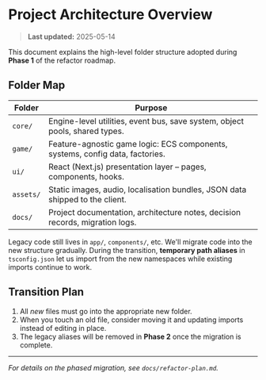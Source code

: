 # Project Architecture Overview

> **Last updated:** 2025-05-14

This document explains the high-level folder structure adopted during **Phase 1** of the refactor roadmap.

## Folder Map

| Folder | Purpose |
| ------ | ------- |
| `core/` | Engine-level utilities, event bus, save system, object pools, shared types. |
| `game/` | Feature-agnostic game logic: ECS components, systems, config data, factories. |
| `ui/`   | React (Next.js) presentation layer – pages, components, hooks. |
| `assets/` | Static images, audio, localisation bundles, JSON data shipped to the client. |
| `docs/` | Project documentation, architecture notes, decision records, migration logs. |

Legacy code still lives in `app/`, `components/`, etc.  We'll migrate code into the new structure gradually.  During the transition, **temporary path aliases** in `tsconfig.json` let us import from the new namespaces while existing imports continue to work.

## Transition Plan
1. All *new* files must go into the appropriate new folder.
2. When you touch an old file, consider moving it and updating imports instead of editing in place.
3. The legacy aliases will be removed in **Phase 2** once the migration is complete.

---

_For details on the phased migration, see `docs/refactor-plan.md`._ 